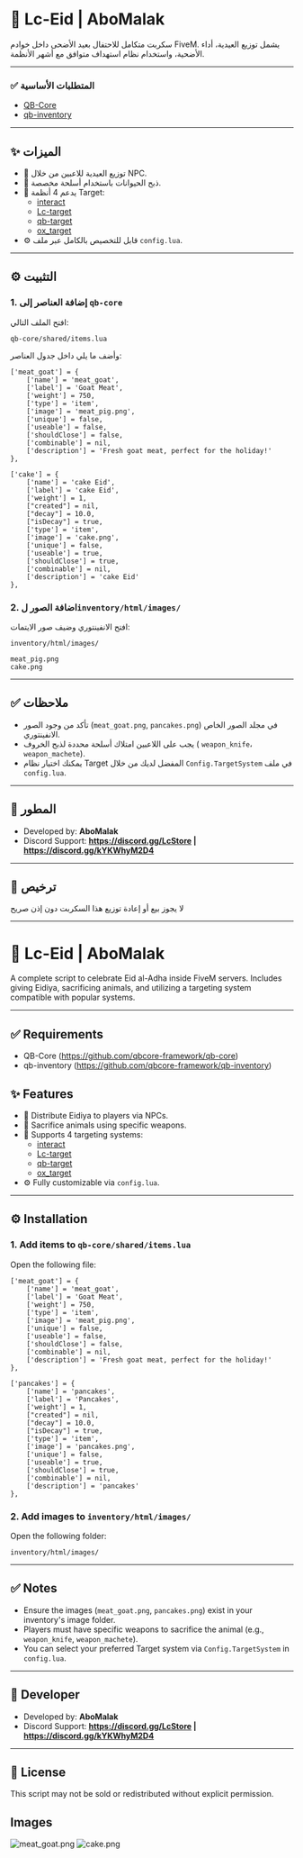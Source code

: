 # 🐐 Lc-Eid | AboMalak

سكربت متكامل للاحتفال بعيد الأضحى داخل خوادم FiveM. يشمل توزيع العيدية، أداء الأضحية، واستخدام نظام استهداف متوافق مع أشهر الأنظمة.

---

### ✅ المتطلبات الأساسية

- [QB-Core](https://github.com/qbcore-framework/qb-core)
- [qb-inventory](https://github.com/qbcore-framework/qb-inventory)
---

## ✨ الميزات

- 🎁 توزيع العيدية للاعبين من خلال NPC.
- 🔪 ذبح الحيوانات باستخدام أسلحة مخصصة.
- 🔄 يدعم 4 أنظمة Target:
  - [interact](https://github.com/darktrovx/interact)
  - [Lc-target](https://github.com/Lc-Scripts/Lc-target)
  - [qb-target](https://github.com/qbcore-framework/qb-target)
  - [ox_target](https://github.com/overextended/ox_target)
- ⚙️ قابل للتخصيص بالكامل عبر ملف `config.lua`.

---

## ⚙️ التثبيت

### 1. إضافة العناصر إلى `qb-core`

افتح الملف التالي:

```
qb-core/shared/items.lua
```

وأضف ما يلي داخل جدول العناصر:
```
['meat_goat'] = {
    ['name'] = 'meat_goat',
    ['label'] = 'Goat Meat',
    ['weight'] = 750,
    ['type'] = 'item',
    ['image'] = 'meat_pig.png',
    ['unique'] = false,
    ['useable'] = false,
    ['shouldClose'] = false,
    ['combinable'] = nil,
    ['description'] = 'Fresh goat meat, perfect for the holiday!'
},

['cake'] = {
    ['name'] = 'cake Eid',
    ['label'] = 'cake Eid',
    ['weight'] = 1,
    ["created"] = nil,
    ["decay"] = 10.0,
    ["isDecay"] = true,
    ['type'] = 'item',
    ['image'] = 'cake.png',
    ['unique'] = false,
    ['useable'] = true,
    ['shouldClose'] = true,
    ['combinable'] = nil,
    ['description'] = 'cake Eid'
},
```

### 2. اضافة الصور ل`inventory/html/images/`

افتح الانفينتوري وضيف صور الايتمات:

```
inventory/html/images/
```
```
meat_pig.png
cake.png
```

---
## ✅ ملاحظات

- تأكد من وجود الصور (`meat_goat.png`, `pancakes.png`) في مجلد الصور الخاص الانفينتوري.
- يجب على اللاعبين امتلاك أسلحة محددة لذبح الخروف ( `weapon_knife`، `weapon_machete`).
- يمكنك اختيار نظام Target المفضل لديك من خلال `Config.TargetSystem` في ملف `config.lua`.

---

## 📌 المطور

- Developed by: **AboMalak**
- Discord Support: **https://discord.gg/LcStore | https://discord.gg/kYKWhyM2D4**

---

## 📜 ترخيص

لا يجوز بيع أو إعادة توزيع هذا السكربت دون إذن صريح


---

# 🐐 Lc-Eid | AboMalak

A complete script to celebrate Eid al-Adha inside FiveM servers. Includes giving Eidiya, sacrificing animals, and utilizing a targeting system compatible with popular systems.

---

## ✅ Requirements

- QB-Core (https://github.com/qbcore-framework/qb-core)
- qb-inventory (https://github.com/qbcore-framework/qb-inventory)

## ✨ Features

- 🎁 Distribute Eidiya to players via NPCs.
- 🔪 Sacrifice animals using specific weapons.
- 🔄 Supports 4 targeting systems:
  - [interact](https://github.com/JacobWilliams/interact)
  - [Lc-target](https://github.com/Lc-Scripts/Lc-target)
  - [qb-target](https://github.com/qbcore-framework/qb-target)
  - [ox_target](https://github.com/overextended/ox_target)
- ⚙️ Fully customizable via `config.lua`.

---

## ⚙️ Installation

### 1. Add items to `qb-core/shared/items.lua`

Open the following file:
```
['meat_goat'] = {
    ['name'] = 'meat_goat',
    ['label'] = 'Goat Meat',
    ['weight'] = 750,
    ['type'] = 'item',
    ['image'] = 'meat_pig.png',
    ['unique'] = false,
    ['useable'] = false,
    ['shouldClose'] = false,
    ['combinable'] = nil,
    ['description'] = 'Fresh goat meat, perfect for the holiday!'
},

['pancakes'] = {
    ['name'] = 'pancakes',
    ['label'] = 'Pancakes',
    ['weight'] = 1,
    ["created"] = nil,
    ["decay"] = 10.0,
    ["isDecay"] = true,
    ['type'] = 'item',
    ['image'] = 'pancakes.png',
    ['unique'] = false,
    ['useable'] = true,
    ['shouldClose'] = true,
    ['combinable'] = nil,
    ['description'] = 'pancakes'
},
```

### 2. Add images to `inventory/html/images/`

Open the following folder:

```
inventory/html/images/
```
---

## ✅ Notes

- Ensure the images (`meat_goat.png`, `pancakes.png`) exist in your inventory's image folder.
- Players must have specific weapons to sacrifice the animal (e.g., `weapon_knife`, `weapon_machete`).
- You can select your preferred Target system via `Config.TargetSystem` in `config.lua`.

---

## 📌 Developer

- Developed by: **AboMalak**
- Discord Support: **https://discord.gg/LcStore | https://discord.gg/kYKWhyM2D4**

---

## 📄 License

This script may not be sold or redistributed without explicit permission.


## Images

![meat_goat.png](https://cdn.discordapp.com/attachments/1057493068439359549/1380747013448142950/meat_pig.png?ex=6845005d&is=6843aedd&hm=5c866582bad364c1542224d9f5c5e126375d8af270a6636424c7185eac4d768e&)
![cake.png](https://cdn.discordapp.com/attachments/1057493068439359549/1380747966939398185/cake.png?ex=68450140&is=6843afc0&hm=4eaea7b41fe259426c6c8faca9ac37ece7198919309bbc812bc4068704f395a7&)
